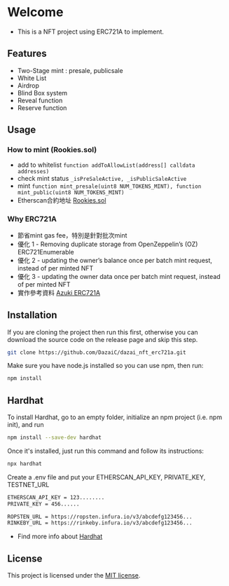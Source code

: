 # Welcome

 * This is a NFT project using ERC721A to implement.

## Features
 * Two-Stage mint : presale, publicsale
 * White List
 * Airdrop 
 * Blind Box system
 * Reveal function
 * Reserve function


## Usage

### How to mint (Rookies.sol)
 * add to whitelist ```function addToAllowList(address[] calldata addresses)```
 * check mint status ```_isPreSaleActive, _isPublicSaleActive```
 * mint ```function mint_presale(uint8 NUM_TOKENS_MINT), function mint_public(uint8 NUM_TOKENS_MINT)```
 * Etherscan合約地址 [Rookies.sol](https://rinkeby.etherscan.io/address/0x01d5b5044c5c6a97e071c5753fb7b6d40949cc06#code)

### Why ERC721A
 * 節省mint gas fee，特別是針對批次mint
 * 優化 1 - Removing duplicate storage from OpenZeppelin’s (OZ) ERC721Enumerable
 * 優化 2 - updating the owner’s balance once per batch mint request, instead of per minted NFT 
 * 優化 3 - updating the owner data once per batch mint request, instead of per minted NFT
 * 實作參考資料 [Azuki ERC721A](https://www.azuki.com/erc721a?fbclid=IwAR0bYh7Ehls9hilQxVLl6h4AbqQNWng0N2o6UdOCpi4BRjm9609bGTKafqY)


## Installation

If you are cloning the project then run this first, otherwise you can download the source code on the release page and skip this step.

```sh
git clone https://github.com/DazaiC/dazai_nft_erc721a.git
```

Make sure you have node.js installed so you can use npm, then run:

```sh
npm install
```

## Hardhat

To install Hardhat, go to an empty folder, initialize an npm project (i.e. npm init), and run

```sh
npm install --save-dev hardhat
```

Once it's installed, just run this command and follow its instructions:

```sh
npx hardhat
```

Create a .env file and put your ETHERSCAN_API_KEY, PRIVATE_KEY, TESTNET_URL

```sh
ETHERSCAN_API_KEY = 123........
PRIVATE_KEY = 456......

ROPSTEN_URL = https://ropsten.infura.io/v3/abcdefg123456...
RINKEBY_URL = https://rinkeby.infura.io/v3/abcdefg123456...
```

* Find more info about [Hardhat](https://hardhat.org/tutorial/)

## License

This project is licensed under the [MIT license](LICENSE).

